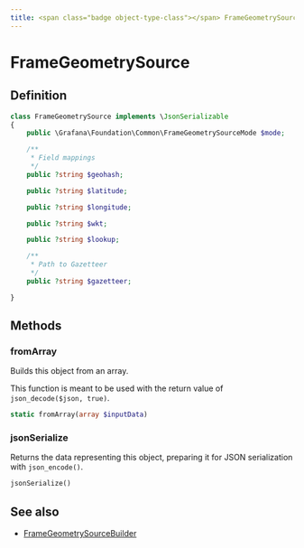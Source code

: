 ```yaml
---
title: <span class="badge object-type-class"></span> FrameGeometrySource
---
```

# <span class="badge object-type-class"></span> FrameGeometrySource

## Definition

```php
class FrameGeometrySource implements \JsonSerializable
{
    public \Grafana\Foundation\Common\FrameGeometrySourceMode $mode;

    /**
     * Field mappings
     */
    public ?string $geohash;

    public ?string $latitude;

    public ?string $longitude;

    public ?string $wkt;

    public ?string $lookup;

    /**
     * Path to Gazetteer
     */
    public ?string $gazetteer;

}
```
## Methods

### <span class="badge object-method"></span> fromArray

Builds this object from an array.

This function is meant to be used with the return value of `json_decode($json, true)`.

```php
static fromArray(array $inputData)
```

### <span class="badge object-method"></span> jsonSerialize

Returns the data representing this object, preparing it for JSON serialization with `json_encode()`.

```php
jsonSerialize()
```

## See also

 * <span class="badge builder"></span> [FrameGeometrySourceBuilder](./builder-FrameGeometrySourceBuilder.md)
